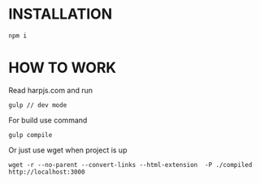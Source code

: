 # INSTALLATION

    npm i

# HOW TO WORK

Read harpjs.com and run 


    gulp // dev mode
    
For build use command

	gulp compile

Or just use wget when project is up

    wget -r --no-parent --convert-links --html-extension  -P ./compiled  http://localhost:3000